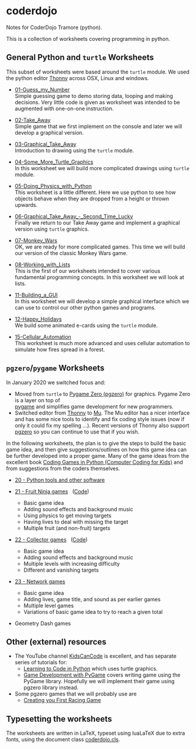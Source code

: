 # coderdojo
Notes for CoderDojo Tramore (python).

This is a collection of worksheets covering programming in python.

## General Python and <code>turtle</code> Worksheets

This subset of worksheets were based around the <code>turtle</code> module. We used the python editor [Thonny](https://thonny.org) across OSX, Linux and windows.

 * [01-Guess_my_Number](01-Guess_my_Number/01-Guess_my_Number.pdf)</br>
 Simple guessing game to demo storing data, looping and making decisions. Very little code is given as worksheet was intended to be augmented with one-on-one instruction.

 * [02-Take_Away](02-Take_Away/02-Take_Away/.pdf)</br>
 Simple game that we first implement on the console and later we will develop a graphical version.

 * [03-Graphical_Take_Away](03-Graphical_Take_Away/03-Graphical_Take_Away.pdf)</br>
 Introduction to drawing using the <code>turtle</code> module.

 * [04-Some_More_Turtle_Graphics](04-Some_More_Turtle_Graphics/04-Some_More_Turtle_Graphics.pdf)</br>
 In this worksheet we will build more complicated drawings using <code>turtle</code> module.

 * [05-Doing_Physics_with_Python](05-Doing_Physics_with_Python/05-Doing_Physics_with_Python.pdf)</br>
 This worksheet is a little different. Here we use python to see how objects behave when they are dropped from a height or thrown upwards.

 * [06-Graphical_Take_Away_-_Second_Time_Lucky](06-Graphical_Take_Away_-_Second_Time_Lucky/06-Graphical_Take_Away_-_Second_Time_Lucky.pdf)</br>
 Finally we return to our Take Away game and implement a graphical version using <code>turtle</code> graphics.

 * [07-Monkey_Wars](07-Monkey_Wars/07-Monkey_Wars.pdf)</br>
 OK, we are ready for more complicated games. This time we will build our version of the classic Monkey Wars game.

 * [08-Working_with_Lists](08-Working_with_Lists/08-Working_with_Lists.pdf)</br>
 This is the first of our worksheets intended to cover various fundamental programming concepts. In this worksheet we will look at lists.

 * [11-Building_a_GUI](11-Building_a_GUI/11-Building_a_GUI.pdf)</br>
 In this worksheet we will develop a simple graphical interface which we can use to control our other python games and programs.

 * [12-Happy_Holidays](12-Happy_Holidays/12-Happy_Holidays.pdf)</br>
 We build some animated e-cards using the <code>turtle</code> module.

 * [15-Cellular_Automation](15-Cellular_Automation/15-Cellular_Automation.pdf)</br>
 This worksheet is much more advanced and uses cellular automation to simulate how fires spread in a forest.

## <code>pgzero</code>/<code>pygame</code> Worksheets

In January 2020 we switched focus and:

 * Moved from <code>turtle</code> to
  [Pygame Zero (pgzero)](https://pygame-zero.readthedocs.io/en/stable/) for graphics. Pygame Zero is a layer on top of   
[pygame](https://www.pygame.org) and simplifies game development for new programmers.
 * Switched editor from [Thonny](https://thonny.org) to
 [Mu](https://codewith.mu). The Mu editor has a nicer interface and has some nice tools to identify and fix coding style issues (now if only it could fix my spelling ...). Recent versions of Thonny also support [pgzero](https://pygame-zero.readthedocs.io/en/stable/) so you can continue to use that if you wish.

In the following worksheets, the plan is to give the steps to build the basic game idea, and then give suggestions/outlines on how this game idea can be further developed into a proper game.
Many of the game ideas from the excellent book <a href="https://www.dk.com/uk/book/9780241317792-computer-coding-python-games-for-kids/">Coding Games in Python (Computer Coding for Kids)</a> and from suggestions from the coders themselves.
</div>

* [20 - Python tools and other software](20-Python_for_2020/20-Python_for_2020.pdf)</br>

* [21 - Fruit Ninja games](21-fruit_ninga_games/21-fruit_ninga_games.pdf)&nbsp;&nbsp;&nbsp;([Code](21-fruit_ninga_games/21-fruit_ninga_games_-_Code.pdf))
  * Basic game idea
  * Adding sound effects and background music
  * Using physics to get moving targets
  * Having lives to deal with missing the target
  * Multiple fruit (and non-fruit) targets
* [22 - Collector games](22-collector_games/22-collector_games.pdf)&nbsp;&nbsp;&nbsp;([Code](22-collector_games/22-collector_games_-_Code.pdf))
  * Basic game idea
  * Adding sound effects and background music
  * Multiple levels with increasing difficulty
  * Different and vanishing targets

* [23 - Network games](23-network_games/23-network_games.pdf)
  * Basic game idea
  * Adding lives, game title, and sound as per earlier games
  * Multiple level games
  * Variations of basic game idea to try to reach a given total

* Geometry Dash games

## Other (external) resources

 * The YouTube channel [KidsCanCode](https://www.youtube.com/channel/UCNaPQ5uLX5iIEHUCLmfAgKg) is excellent, and has separate series of tutorials for:
 	* [Learning to Code in Python](https://www.youtube.com/playlist?list=PLsk-HSGFjnaGe7sS_4VpZoEtZF2VoWtoR) which uses turtle graphics.
	* [Game Development with PyGame](https://www.youtube.com/playlist?list=PLsk-HSGFjnaH5yghzu7PcOzm9NhsW0Urw)
	covers writing game using the PyGame library. Hopefully we will implement their game using pgzero library instead.
 * Some pgzero games that we will probably use are
 	* [Creating you First Racing Game](https://www.instructables.com/id/Create-Your-First-Racing-Game/)


## Typesetting the worksheets

The worksheets are written in LaTeX, typeset using luaLaTeX due to extra fonts, using the document class [coderdojo.cls](latex/coderdojo.cls).
